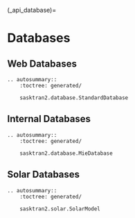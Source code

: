 
(_api_database)=
# Databases

## Web Databases
```{eval-rst}
.. autosummary::
    :toctree: generated/

    sasktran2.database.StandardDatabase
```

## Internal Databases
```{eval-rst}
.. autosummary::
    :toctree: generated/

    sasktran2.database.MieDatabase
```

## Solar Databases
```{eval-rst}
.. autosummary::
    :toctree: generated/

    sasktran2.solar.SolarModel
```

